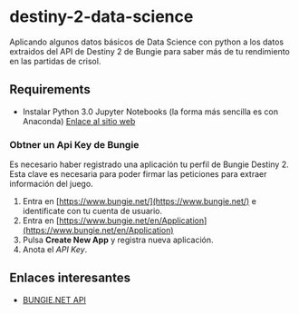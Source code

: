 # destiny-2-data-science

Aplicando algunos datos básicos de Data Science con python a los datos extraidos del API de Destiny 2 de Bungie para saber más de tu rendimiento en las partidas de crisol.

## Requirements

* Instalar Python 3.0 Jupyter Notebooks (la forma más sencilla es con Anaconda) [Enlace al sitio web](https://www.anaconda.com/products/individual/download-success)

### Obtner un Api Key de Bungie

Es necesario haber registrado una aplicación tu perfil de Bungie Destiny 2. Esta clave es necesaria para poder firmar las peticiones para extraer información del juego.

1. Entra en [https://www.bungie.net/](https://www.bungie.net/) e identificate con tu cuenta de usuario.
2. Entra en [https://www.bungie.net/en/Application](https://www.bungie.net/en/Application)
3. Pulsa __Create New App__ y registra nueva aplicación.
4. Anota el _API Key_.

## Enlaces interesantes

* [BUNGIE.NET API](https://bungie-net.github.io/multi/index.html)
